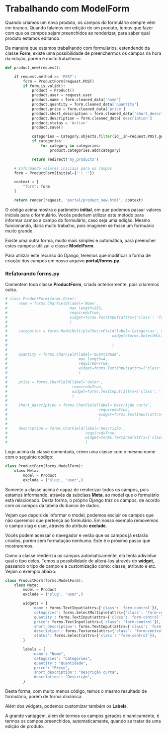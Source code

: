 # Trabalhando com ModelForm

Quando criamos um novo produto, os campos do formulário sempre vêm em branco. Quando falamos em edição de um produto, temos que fazer com que os campos sejam preenchidos ao renderizar, para saber qual produto estamos editando.

Da maneira que estamos trabalhando com formulários, estendendo da classe **Form**, existe uma possibilidade de preenchermos os campos na hora da edição, porém é muito trabalhoso.

```python
def product_new(request):

    if request.method == 'POST':
        form = ProductForm(request.POST)
        if form.is_valid():
            product = Product()
            product.user = request.user
            product.name = form.cleaned_data['name']
            product.quantity = form.cleaned_data['quantity']
            product.price = form.cleaned_data['price']
            product.short_description = form.cleaned_data['short_description']
            product.description = form.cleaned_data['description']
            product.status = 'Active'
            product.save()

            categories = Category.objects.filter(id__in=request.POST.getlist('categories'))
            if categories:
                for category in categories:
                    product.categories.add(category)

            return redirect('my_products')

    # Informando valores iniciais para os campos
    form = ProductForm(initial={'': ''})

    context = {
        "form": form
    }

    return render(request, 'portal/product_new.html', context)
```

O código acima mostra o parâmetro **initial**, em que podemos passar valores iniciais para o formulário. Vocês poderiam utilizar este método para informar campo a campo do formulário, caso seja uma edição. Mesmo funcionando, daria muito trabalho, pois imaginem se fosse um formuário muito grande.

Existe uma outra forma, muito mais simples e automática, para preencher estes campos: utilizar a classe **ModelForm**.

Para utilizar este recurso do Django, teremos que modificar a forma de criação dos campos em nosso arquivo **portal/forms.py**.

### Refatorando forms.py

Comentem toda classe **ProductForm**, criada anteriormente, pois criaremos outra.

```python
# class ProductForm(forms.Form):
#     name = forms.CharField(label='Nome',
#                            max_length=255,
#                            required=True,
#                            widget=forms.TextInput(attrs={'class': 'form-control'})
#                            )
#
#     categories = forms.ModelMultipleChoiceField(label='Categorias', queryset=Category.objects.all(),
#                                               widget=forms.SelectMultiple(attrs={'class': 'form-control'})
#
#                                               )
#
#     quantity = forms.CharField(label='Quantidade',
#                                max_length=4,
#                                required=True,
#                                widget=forms.TextInput(attrs={'class': 'form-control'})
#                                )
#
#     price = forms.CharField(label='Valor',
#                             required=True,
#                             widget=forms.TextInput(attrs={'class': 'form-control'})
#                             )
#
#     short_description = forms.CharField(label='Descrição curta',
#                                         required=True,
#                                         widget=forms.TextInput(attrs={'class': 'form-control'})
#                                         )
#
#     description = forms.CharField(label='Descrição',
#                                   required=True,
#                                   widget=forms.Textarea(attrs={'class': 'form-control'})
#                                   )
```

Logo acima da classe comentada, criem uma classe com o mesmo nome com o seguinte código:

```python
class ProductForm(forms.ModelForm):
    class Meta:
        model = Product
        exclude = ('slug', 'user',)
```

Somente a classe acima é capaz de renderizar todos os campos, pois estamos informando, através da subclass **Meta**, ao model que o formulário está relacionado. Desta forma, o próprio Django traz os campos, de acordo com os campos da tabela do banco de dados.

Vejam que depois de informar o model, podemos excluir os campos que não queremos que pertença ao formulário. Em nosso exemplo removemos o campo slug e user, através do atributo **exclude**.

Vocês podem acessar o navegador e verão que os campos já estarão criados, porém sem formatação nenhuma. Este é o próximo passo que mostraremos.

Como a classe renderiza os campos automaticamente, ela tenta adivinhar qual o tipo deles. Temos a possibilidade de alterá-los através do **widget**, passando o tipo de campo e a customização como: classe, atributo e etc. Vejam o exemplo abaixo:

```python
class ProductForm(forms.ModelForm):
    class Meta:
        model = Product
        exclude = ('slug', 'user',)

        widgets = {
            'name': forms.TextInput(attrs={'class': 'form-control'}),
            'categories': forms.SelectMultiple(attrs={'class': 'form-control'}),
            'quantity': forms.TextInput(attrs={'class': 'form-control'}),
            'price': forms.TextInput(attrs={'class': 'form-control'}),
            'short_description': forms.TextInput(attrs={'class': 'form-control'}),
            'description': forms.Textarea(attrs={'class': 'form-control'}),
            'status': forms.Select(attrs={'class': 'form-control'}),
        }

        labels = {
            'name': "Nome",
            'categories': "Categories",
            'quantity': "Quantidade",
            'price': "Preço",
            'short_description': "Descrição curta",
            'description': "Descrição",
        }
```

Desta forma, com muito menos código, temos o mesmo resultado de formulário, porém de forma dinâmica.

Além dos widgets, podemos customizar também os **Labels**.

A grande vantagem, além de termos os campos gerados dinamicamente, é termos os campos preenchidos, automaticamente, quando se tratar de uma edição de produto.